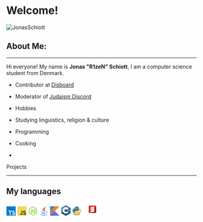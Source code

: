 # Welcome!
<img src="https://komarev.com/ghpvc/?username=JonasSchiott&color=blueviolet" alt="JonasSchiott" />

## About Me:
<hr>

Hi everyone! My name is **Jonas "R1zeN" Schiott**, I am a computer science student from Denmark.

- Contributor at [Disboard](https://github.com/disboardorg)
- Moderator of [Judaism Discord](https://discord.gg/Judaism)

 - Hobbies
  - Studying linguistics, religion & culture
  - Programming
  - Cooking
  - 
<p font="20px">Projects</p>
<hr>

<h2>My languages </h2>
<code><img width="25px" src="https://github.com/JonasSchiott/JonasSchiott/blob/master/assets/typescript.svg"></code>
<code><img width="25px" src="https://github.com/JonasSchiott/JonasSchiott/blob/master/assets/javascript.svg"></code>
<code><img width="25px" src="https://github.com/JonasSchiott/JonasSchiott/blob/master/assets/nodejs.svg"></code>
<code><img width="25px" src="https://github.com/JonasSchiott/JonasSchiott/blob/master/assets/java.png"></code>
<code><img width="25px" src="https://github.com/JonasSchiott/JonasSchiott/blob/master/assets/kotlin.png"></code>
<code><img width="25px" src="https://github.com/JonasSchiott/JonasSchiott/blob/master/assets/cpp.svg"></code>
<code><img width="25px" src="https://github.com/JonasSchiott/JonasSchiott/blob/master/assets/python.png"></code>
<code><img width="50px" src="https://github.com/JonasSchiott/JonasSchiott/blob/master/assets/scala.png"></code>
